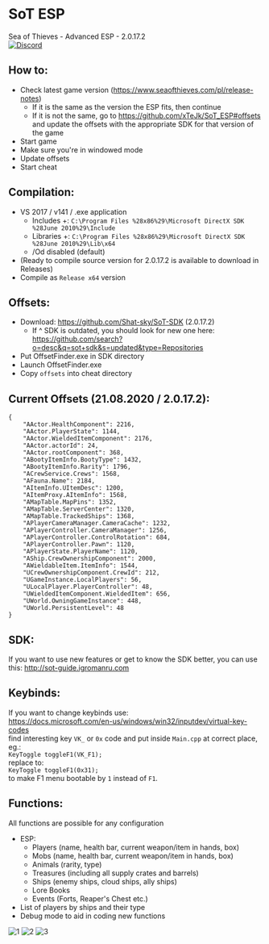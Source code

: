 # SoT ESP
Sea of Thieves - Advanced ESP - 2.0.17.2  
[![Discord](https://discordapp.com/api/guilds/370909694056726528/widget.png?style=shield)](https://discord.gg/jqbq85J)
  
  
## How to:
- Check latest game version (https://www.seaofthieves.com/pl/release-notes)
  - If it is the same as the version the ESP fits, then continue
  - If it is not the same, go to https://github.com/xTeJk/SoT_ESP#offsets and update the offsets with the appropriate SDK for that version of the game
- Start game
- Make sure you're in windowed mode
- Update offsets
- Start cheat

## Compilation:
- VS 2017 / v141 / .exe application
	- Includes +: `C:\Program Files %28x86%29\Microsoft DirectX SDK %28June 2010%29\Include`
	- Libraries +: `C:\Program Files %28x86%29\Microsoft DirectX SDK %28June 2010%29\Lib\x64`
	- /Od disabled (default)
- (Ready to compile source version for 2.0.17.2 is available to download in Releases)
- Compile as `Release x64` version

## Offsets:
- Download: https://github.com/Shat-sky/SoT-SDK (2.0.17.2)
  - If ^ SDK is outdated, you should look for new one here: https://github.com/search?o=desc&q=sot+sdk&s=updated&type=Repositories
- Put OffsetFinder.exe in SDK directory
- Launch OffsetFinder.exe
- Copy `offsets` into cheat directory

## Current Offsets (21.08.2020 / 2.0.17.2):
```
{
    "AActor.HealthComponent": 2216,
    "AActor.PlayerState": 1144,
    "AActor.WieldedItemComponent": 2176,
    "AActor.actorId": 24,
    "AActor.rootComponent": 368,
    "ABootyItemInfo.BootyType": 1432,
    "ABootyItemInfo.Rarity": 1796,
    "ACrewService.Crews": 1568,
    "AFauna.Name": 2184,
    "AItemInfo.UItemDesc": 1200,
    "AItemProxy.AItemInfo": 1568,
    "AMapTable.MapPins": 1352,
    "AMapTable.ServerCenter": 1320,
    "AMapTable.TrackedShips": 1368,
    "APlayerCameraManager.CameraCache": 1232,
    "APlayerController.CameraManager": 1256,
    "APlayerController.ControlRotation": 684,
    "APlayerController.Pawn": 1120,
    "APlayerState.PlayerName": 1120,
    "AShip.CrewOwnershipComponent": 2000,
    "AWieldableItem.ItemInfo": 1544,
    "UCrewOwnershipComponent.CrewId": 212,
    "UGameInstance.LocalPlayers": 56,
    "ULocalPlayer.PlayerController": 48,
    "UWieldedItemComponent.WieldedItem": 656,
    "UWorld.OwningGameInstance": 448,
    "UWorld.PersistentLevel": 48
}
```

## SDK:
If you want to use new features or get to know the SDK better, you can use this: http://sot-guide.igromanru.com

## Keybinds:
If you want to change keybinds use:  
https://docs.microsoft.com/en-us/windows/win32/inputdev/virtual-key-codes  
find interesting key `VK_` or `0x` code and put inside `Main.cpp` at correct place, eg.:  
`KeyToggle toggleF1(VK_F1);`  
replace to:  
`KeyToggle toggleF1(0x31);`  
to make F1 menu bootable by `1` instead of `F1`.  

## Functions:
All functions are possible for any configuration  
  
- ESP:
  - Players (name, health bar, current weapon/item in hands, box)
  - Mobs (name, health bar, current weapon/item in hands, box)
  - Animals (rarity, type)
  - Treasures (including all supply crates and barrels)
  - Ships (enemy ships, cloud ships, ally ships)
  - Lore Books
  - Events (Forts, Reaper's Chest etc.)
- List of players by ships and their type
- Debug mode to aid in coding new functions
  
![1](https://i.imgur.com/bjLxEJo.png)
![2](https://i.imgur.com/dmiCJuz.png)
![3](https://i.imgur.com/I2V64jP.png)
